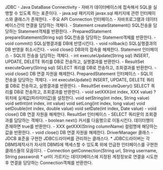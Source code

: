 JDBC
	- Java DataBase Connectivity
	- 자바가 데이터베이스에 접속해서 SQL을 실행할 수 있도록 하는 표준이다.
	- java.sql 패키지와 javax.sql 패키지에 관련 인터페이스와 클래스가 존재한다.
	- 주요 API
		Connection 인터페이스
			- 자바프로그램과 데이터베이스간의 연결을 담당하는 객체다.
			- Statement createStatement()
				SQL전송을 담당하는 Statement객체를 반환한다.
			- PreparedStatement prepareStatement(String sql)
				SQL전송을 담당하는 Statement객체를 반환한다.
			- void commit()
				SQL실행결과를 DB에 반영시킨다.
			- void rollback()
				SQL실행결과의 DB 반영을 취소시킨다.
			- void close()
				DB와의 접속을 해제한다.
		Statement 인터페이스
			- SQL의 전송을 담당하는 객체다.
			- int executeUpdate(String sql)
				INSERT, UPDATE, DELETE 쿼리를 DB로 전송하고, 실행결과를 반환한다.
			- ResultSet executeQuery(String sql)
				SELECT 쿼리를 DB로 전송하고, 조회결과를 반환한다.
			- void close()
				DB 연결 자원을 해제한다.
		PreparedStatement 인터페이스
			- SQL의 전송을 담당하는 객체다.
			- int executeUpdate()
				INSERT, UPDATE, DELETE 쿼리를 DB로 전송하고, 실행결과를 반환한다.
			- ResultSet executeQuery()
				SELECT 쿼리를 DB로 전송하고, 조회결과를 반환한다.
			- void setXXX(int index, XXX value)
				?위치에 실제값(파라미터값)을 설정한다.
				void setString(int index, String value)
				void setInt(int index, int value)
				void setLong(int index, long value)
				void setDouble(int index, double value)
				void setDate(int index, Date value)
			- void close()
				DB 연결 자원을 해제한다.
		ResultSet 인터페이스
			- SELECT 쿼리문의 조회결과를 담당하는 객체다.
			- boolean next()
				커서를 다음행으로 이동시킨다. 데이터행이 존재하면 true를 반환한다.
			- XXX getXXX(String columnName)
				컬럼명에 해당하는 값을 반환한다.
			- void close()
				DB 연결 자원을 해제한다.
		DriverManager 클래스
			- JDCB 표준을 구현한 JDBC드라이버를 관리하는 클래스다.
			  * JDBC드라이버는 각 DBMS제작사가 자사의 DBMS에 엑세스할 수 있도록
			    위에 언급한 인터페이스를 구현한 클래스들의 모음이다.
			- Connection getConnection(String url, String username, String password)
				* url이 가르키는 데이터베이스에 지정된 계정정보로 연결을 시도한 후
				  연결을 담당하는 Connection객체를 반환한다.
			
	
